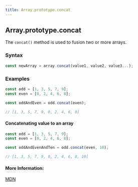```yaml
---
title: Array.prototype.concat
---
```

## Array.prototype.concat

The `concat()` method is used to fusion two or more arrays.

### Syntax

```js
const newArray = array.concat(value1, value2, value3...);
```

### Examples

```js
const odd = [1, 3, 5, 7, 9];
const even = [0, 2, 4, 6, 8];

const oddAndEven = odd.concat(even);

// [1, 3, 5, 7, 9, 0, 2, 4, 6, 8]
```

#### Concatenating value to an array

```js
const odd = [1, 3, 5, 7, 9];
const even = [0, 2, 4, 6, 8];

const oddAndEvenAndTen = odd.concat(even, 10);

// [1, 3, 5, 7, 9, 0, 2, 4, 6, 8, 10]
```

#### More Information:
[MDN](https://developer.mozilla.org/en-US/docs/Web/JavaScript/Reference/Global_Objects/Array/concat)


